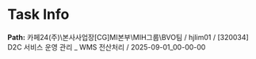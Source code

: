 # Task Info

**Path:** 카페24(주)\본사사업장\[CG]MI본부\MIH그룹\BVO팀 / hjlim01 / [320034] D2C 서비스 운영 관리 _ WMS 전산처리 / 2025-09-01_00-00-00

